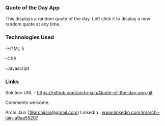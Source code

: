 ### Quote of the Day App

This displays a random quote of the day.  Left click it to display a new random quote at any time.

### Technologies Used
-HTML 5

-CSS

-Javascript

### Links
Solution URL - https://github.com/archi-jain/Quote-of-the-day-app.git

Comments welcome.

Archi Jain 
(19archijain@gmail.com)
LinkedIn : www.linkedin.com/in/archi-jain-a9aa55207

